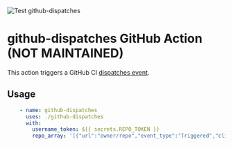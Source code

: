 ![Test github-dispatches](https://github.com/redhat-cop/github-actions/workflows/Test%20github-dispatches/badge.svg)

# github-dispatches GitHub Action (NOT MAINTAINED)

This action triggers a GitHub CI [dispatches event](https://blog.marcnuri.com/triggering-github-actions-across-different-repositories).

## Usage

```yaml
    - name: github-dispatches
      uses: ./github-dispatches
      with:
        username_token: ${{ secrets.REPO_TOKEN }}
        repo_array: '[{"url":"owner/repo","event_type":"Triggered","client_payload":{"customField":"customValue"}}]'
```